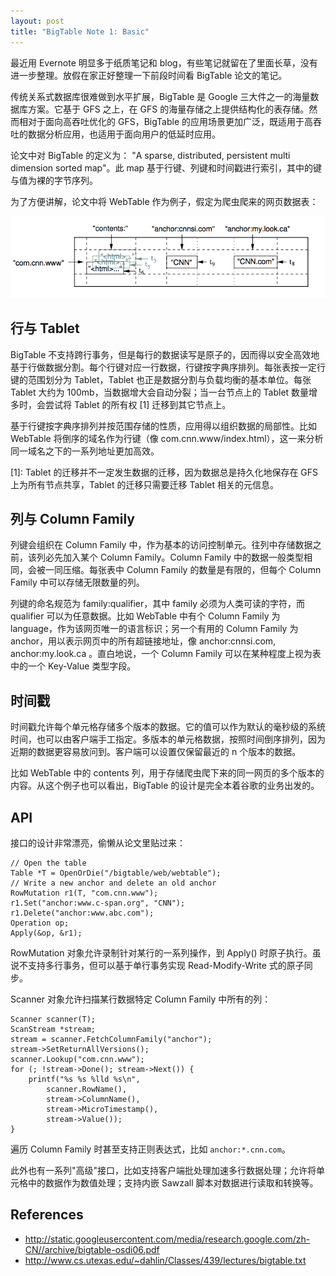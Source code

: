 ```yaml
---
layout: post
title: "BigTable Note 1: Basic"
---
```


最近用 Evernote 明显多于纸质笔记和 blog，有些笔记就留在了里面长草，没有进一步整理。放假在家正好整理一下前段时间看 BigTable 论文的笔记。

传统关系式数据库很难做到水平扩展，BigTable 是 Google 三大件之一的海量数据库方案。它基于 GFS 之上，在 GFS 的海量存储之上提供结构化的表存储。然而相对于面向高吞吐优化的 GFS，BigTable 的应用场景更加广泛，既适用于高吞吐的数据分析应用，也适用于面向用户的低延时应用。

论文中对 BigTable 的定义为： "A sparse, distributed, persistent multi dimension sorted map"。此 map 基于行键、列键和时间戳进行索引，其中的键与值为裸的字节序列。

为了方便讲解，论文中将 WebTable 作为例子，假定为爬虫爬来的网页数据表：

![](/img/webtable.png)

## 行与 Tablet

BigTable 不支持跨行事务，但是每行的数据读写是原子的，因而得以安全高效地基于行做数据分割。每个行键对应一行数据，行键按字典序排列。每张表按一定行键的范围划分为 Tablet，Tablet 也正是数据分割与负载均衡的基本单位。每张 Tablet 大约为 100mb，当数据增大会自动分裂；当一台节点上的 Tablet 数量增多时，会尝试将 Tablet 的所有权 [1] 迁移到其它节点上。

基于行键按字典序排列并按范围存储的性质，应用得以组织数据的局部性。比如 WebTable 将倒序的域名作为行键（像 com.cnn.www/index.html），这一来分析同一域名之下的一系列地址更加高效。

[1]: Tablet 的迁移并不一定发生数据的迁移，因为数据总是持久化地保存在 GFS 上为所有节点共享，Tablet 的迁移只需要迁移 Tablet 相关的元信息。

## 列与 Column Family

列键会组织在 Column Family 中，作为基本的访问控制单元。往列中存储数据之前，该列必先加入某个 Column Family。Column Family 中的数据一般类型相同，会被一同压缩。每张表中 Column Family 的数量是有限的，但每个 Column Family 中可以存储无限数量的列。

列键的命名规范为 family:qualifier，其中 family 必须为人类可读的字符，而 qualifier 可以为任意数据。比如 WebTable 中有个 Column Family 为 language，作为该网页唯一的语言标识；另一个有用的 Column Family 为 anchor，用以表示网页中的所有超链接地址，像 anchor:cnnsi.com, anchor:my.look.ca 。直白地说，一个 Column Family 可以在某种程度上视为表中的一个 Key-Value 类型字段。

## 时间戳

时间戳允许每个单元格存储多个版本的数据。它的值可以作为默认的毫秒级的系统时间，也可以由客户端手工指定。多版本的单元格数据，按照时间倒序排列，因为近期的数据更容易放问到。客户端可以设置仅保留最近的 n 个版本的数据。

比如 WebTable 中的 contents 列，用于存储爬虫爬下来的同一网页的多个版本的内容。从这个例子也可以看出，BigTable 的设计是完全本着谷歌的业务出发的。

## API

接口的设计非常漂亮，偷懒从论文里贴过来：

```
// Open the table
Table *T = OpenOrDie("/bigtable/web/webtable");
// Write a new anchor and delete an old anchor
RowMutation r1(T, "com.cnn.www");
r1.Set("anchor:www.c-span.org", "CNN");
r1.Delete("anchor:www.abc.com");
Operation op;
Apply(&op, &r1);
```

RowMutation 对象允许录制针对某行的一系列操作，到 Apply() 时原子执行。虽说不支持多行事务，但可以基于单行事务实现 Read-Modify-Write 式的原子同步。

Scanner 对象允许扫描某行数据特定 Column Family 中所有的列：

```
Scanner scanner(T);
ScanStream *stream;
stream = scanner.FetchColumnFamily("anchor");
stream->SetReturnAllVersions();
scanner.Lookup("com.cnn.www");
for (; !stream->Done(); stream->Next()) {
    printf("%s %s %lld %s\n",
        scanner.RowName(),
        stream->ColumnName(),
        stream->MicroTimestamp(),
        stream->Value());
}
```

遍历 Column Family 时甚至支持正则表达式，比如 `anchor:*.cnn.com`。

此外也有一系列"高级"接口，比如支持客户端批处理加速多行数据处理；允许将单元格中的数据作为数值处理；支持内嵌 Sawzall 脚本对数据进行读取和转换等。

## References

* http://static.googleusercontent.com/media/research.google.com/zh-CN//archive/bigtable-osdi06.pdf
* http://www.cs.utexas.edu/~dahlin/Classes/439/lectures/bigtable.txt


